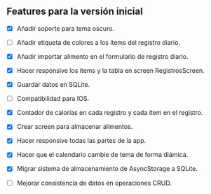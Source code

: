 ## Features para la versión inicial

- [x] Añadir soporte para tema oscuro.
- [ ] Añadir etiqueta de colores a los ítems del registro diario.
- [x] Añadir importar alimento en el formulario de registro diario.
- [x] Hacer responsive los ítems y la tabla en screen RegistrosScreen.
- [x] Guardar datos en SQLite.
- [ ] Compatibilidad para IOS.
- [x] Contador de calorías en cada registro y cada ítem en el registro.
- [x] Crear screen para almacenar alimentos.
- [x] Hacer responsive todas las partes de la app.
- [x] Hacer que el calendario cambie de tema de forma diámica.
- [x] Migrar sistema de almacenamiento de AsyncStorage a SQLite.
- [ ] Mejorar consistencia de datos en operaciones CRUD.

